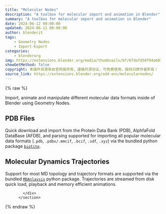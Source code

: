 ```yaml
---
title: "Molecular Nodes"
description: "A toolbox for molecular import and animation in Blender"
summary: "A toolbox for molecular import and animation in Blender"
date: 2024-06-12 00:00:00
updated: 2024-06-12 00:00:00
author: blenderit
tags: 
    - Geometry Nodes
    - Import-Export
categories:
    - blenderorg
img: https://extensions.blender.org/media/thumbnails/6f/6fdefd50f94a60790b8f00503a41ea8bb6316a9a315bdda25e8e90ecc25fd7e9_640x360.webp
showGetMethod: false
copyright: 本插件资源来自官网插件库，遵循开源协议，可免费使用，版权归原作者所有！
source_link: https://extensions.blender.org/add-ons/molecularnodes/
---
```


{% raw %}
<section id="about" class="mt-3">
            <div class="box style-rich-text">
              <p>Import, animate and manipulate different molecular data formats inside of Blender using Geometry Nodes.</p>
<h2>PDB Files</h2>
<p>Quick download and import from the Protein Data Bank (PDB), AlphfaFold DataBase (AFDB), and parsing supported for importing all popular molecular data formats (<code>.pdb</code>, <code>.pdbx/.mmcif</code>, <code>.bcif</code>, <code>.sdf</code>, <code>.xyz</code>) via the bundled python package <a rel="nofollow noopener noreferrer external" target="_blank" href="https://www.biotite-python.org/"><code>biotite</code></a>.</p>
<h2>Molecular Dynamics Trajectories</h2>
<p>Support for most MD topology and trajectory formats are supported via the bundled <a rel="nofollow noopener noreferrer external" target="_blank" href="https://www.mdanalysis.org/"><code>MDAnlaysis</code></a> python package. Trajectories are streamed from disk quick load, playback and memory efficient animations.</p>

            </div>
          </section>
<div style="display: none">blenderorg</div>
{% endraw %}